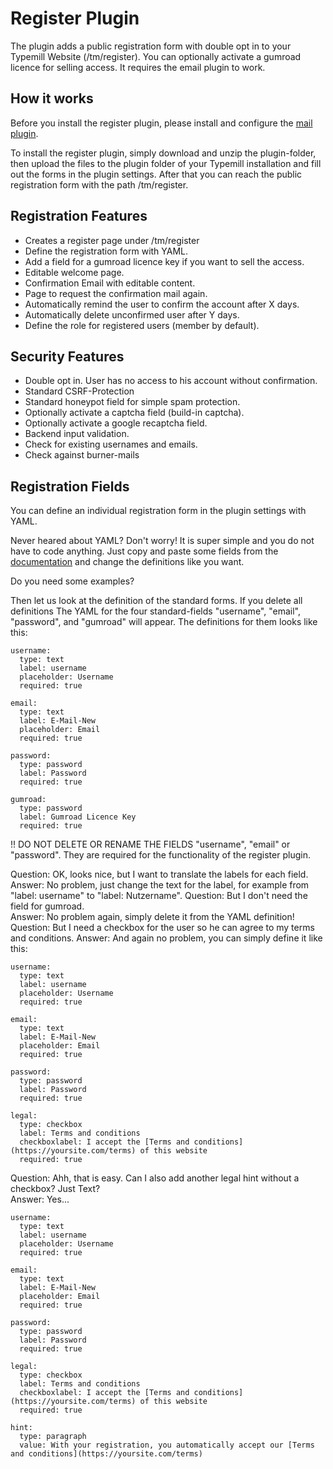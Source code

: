 # Register Plugin

The plugin adds a public registration form with double opt in to your Typemill Website (/tm/register). You can optionally activate a gumroad licence for selling access. It requires the email plugin to work.

## How it works 

Before you install the register plugin, please install and configure the [mail plugin](https://plugins.typemill.net/mail). 

To install the register plugin, simply download and unzip the plugin-folder, then upload the files to the plugin folder of your Typemill installation and fill out the forms in the plugin settings. After that you can reach the public registration form with the path /tm/register.

## Registration Features

* Creates a register page under /tm/register
* Define the registration form with YAML.
* Add a field for a gumroad licence key if you want to sell the access.
* Editable welcome page.
* Confirmation Email with editable content.
* Page to request the confirmation mail again.
* Automatically remind the user to confirm the account after X days.
* Automatically delete unconfirmed user after Y days.
* Define the role for registered users (member by default).

## Security Features

* Double opt in. User has no access to his account without confirmation.
* Standard CSRF-Protection
* Standard honeypot field for simple spam protection.
* Optionally activate a captcha field (build-in captcha).
* Optionally activate a google recaptcha field.
* Backend input validation.
* Check for existing usernames and emails.
* Check against burner-mails

## Registration Fields

You can define an individual registration form in the plugin settings with YAML.

Never heared about YAML? Don't worry! It is super simple and you do not have to code anything. Just copy and paste some fields from the [documentation](https://typemill.net/forms/field-overview) and change the definitions like you want. 

Do you need some examples?

Then let us look at the definition of the standard forms. If you delete all definitions The YAML for the four standard-fields "username", "email", "password", and "gumroad" will appear. The definitions for them looks like this: 

```
username:
  type: text
  label: username
  placeholder: Username
  required: true

email:
  type: text
  label: E-Mail-New
  placeholder: Email
  required: true

password:
  type: password
  label: Password
  required: true

gumroad:
  type: password
  label: Gumroad Licence Key
  required: true 
```

!! DO NOT DELETE OR RENAME THE FIELDS "username", "email" or "password". They are required for the functionality of the register plugin.

Question: OK, looks nice, but I want to translate the labels for each field.  
Answer: No problem, just change the text for the label, for example from "label: username" to "label: Nutzername".
Question: But I don't need the field for gumroad.  
Answer: No problem again, simply delete it from the YAML definition!
Question: But I need a checkbox for the user so he can agree to my terms and conditions. 
Answer: And again no problem, you can simply define it like this:


```
username:
  type: text
  label: username
  placeholder: Username
  required: true

email:
  type: text
  label: E-Mail-New
  placeholder: Email
  required: true

password:
  type: password
  label: Password
  required: true

legal:
  type: checkbox
  label: Terms and conditions
  checkboxlabel: I accept the [Terms and conditions](https://yoursite.com/terms) of this website
  required: true
```

Question: Ahh, that is easy. Can I also add another legal hint without a checkbox? Just Text?  
Answer: Yes...

```
username:
  type: text
  label: username
  placeholder: Username
  required: true

email:
  type: text
  label: E-Mail-New
  placeholder: Email
  required: true

password:
  type: password
  label: Password
  required: true

legal:
  type: checkbox
  label: Terms and conditions
  checkboxlabel: I accept the [Terms and conditions](https://yoursite.com/terms) of this website
  required: true

hint:
  type: paragraph
  value: With your registration, you automatically accept our [Terms and conditions](https://yoursite.com/terms) 
```

